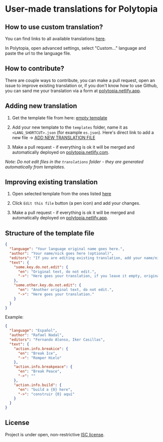 # User-made translations for Polytopia

## How to use custom translation?

You can find links to all available translations [here](https://polytopia.netlify.app/).

In Polytopia, open advanced settings, select "Custom..." language and paste the url to the language file.

## How to contribute?

There are couple ways to contribute, you can make a pull request, open an issue to improve existing translation or, if you don't know how to use Github, you can sand me your translation via a form at [polytopia.netlify.app](https://polytopia.netlify.app/).

## Adding new translation

1. Get the template file from here: [empty template](https://raw.githubusercontent.com/caderek/polytopia-languages/master/template.json)

1. Add your new template to the `templates` folder, name it as `<LANG_SHORTCUT>.json` (for example `es.json`). Here's direct link to add a new file -> [ADD NEW TRANSLATION FILE](https://github.com/caderek/polytopia-languages/new/master/templates)

1. Make a pull request - if everything is ok it will be merged and automatically deployed on [polytopia.netlify.com](https://polytopia.netlify.com/).

_Note: Do not edit files in the `translations` folder - they are generated automatically from templates._

## Improving existing translation

1. Open selected template from the ones listed [here](https://github.com/caderek/polytopia-languages/tree/master/templates)

1. Click `Edit this file` button (a pen icon) and add your changes.

1. Make a pull request - if everything is ok it will be merged and automatically deployed on [polytopia.netlify.app](https://polytopia.netlify.app/).

## Structure of the template file

```json
{
  "language": "Your language original name goes here.",
  "author": "Your name/nick goes here (optional)",
  "editors": "If you are editing existing translation, add your name/nick here.",
  "text": {
    "some.key.do.not.edit": {
      "en": "Original text, do not edit.",
      "->": "Here goes your translation, if you leave it empty, original text will be used."
    },
    "some.other.key.do.not.edit": {
      "en": "Another original text, do not edit.",
      "->": "Here goes your translation."
    }
  }
}
```

Example:

```json
{
  "language": "Español",
  "author": "Rafael Nadal",
  "editors": "Fernando Alonso, Iker Casillas",
  "text": {
    "action.info.breakice": {
      "en": "Break Ice",
      "->": "Romper Hielo"
    },
    "action.info.breakpeace": {
      "en": "Break Peace",
      "->": ""
    },
    "action.info.build": {
      "en": "build a {0} here",
      "->": "construir {0} aquí"
    }
  }
}
```

## License

Project is under open, non-restrictive [ISC license](LICENSE.md).
